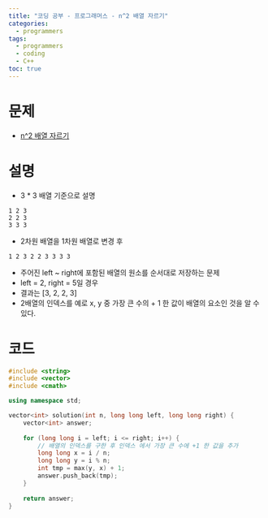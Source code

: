 ```yaml
---
title: "코딩 공부 - 프로그래머스 - n^2 배열 자르기"
categories: 
  - programmers
tags:
  - programmers
  - coding
  - C++
toc: true
---
```

# 문제
- [n^2 배열 자르기](https://school.programmers.co.kr/learn/courses/30/lessons/87390)

# 설명
- 3 * 3 배열 기준으로 설명

```
1 2 3
2 2 3
3 3 3
```

- 2차원 배열을 1차원 배열로 변경 후

```
1 2 3 2 2 3 3 3 3
```

- 주어진 left ~ right에 포함된 배열의 원소를 순서대로 저장하는 문제
- left = 2, right = 5일 경우
- 결과는 [3, 2, 2, 3]
- 2배열의 인덱스를 예로 x, y 중 가장 큰 수의 + 1 한 값이 배열의 요소인 것을 알 수 있다. 

# 코드

```cpp
#include <string>
#include <vector>
#include <cmath>

using namespace std;

vector<int> solution(int n, long long left, long long right) {
    vector<int> answer;
    
    for (long long i = left; i <= right; i++) {
        // 배열의 인덱스를 구한 후 인덱스 에서 가장 큰 수에 +1 한 값을 추가
        long long x = i / n;
        long long y = i % n;
        int tmp = max(y, x) + 1;
        answer.push_back(tmp);
    }
    
    return answer;
}
```